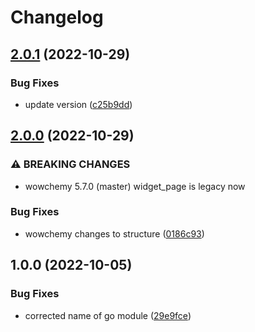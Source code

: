 # Changelog

## [2.0.1](https://github.com/ShoGinn/wowchemy-block-instagram-behold/compare/v2.0.0...v2.0.1) (2022-10-29)


### Bug Fixes

* update version ([c25b9dd](https://github.com/ShoGinn/wowchemy-block-instagram-behold/commit/c25b9dd7d9b24f7c023653fdfc9e7f91e53c3cb1))

## [2.0.0](https://github.com/ShoGinn/wowchemy-block-instagram-behold/compare/v1.0.0...v2.0.0) (2022-10-29)


### ⚠ BREAKING CHANGES

* wowchemy 5.7.0 (master) widget_page is legacy now

### Bug Fixes

* wowchemy changes to structure ([0186c93](https://github.com/ShoGinn/wowchemy-block-instagram-behold/commit/0186c93428f9fc27f1ba783e724ef93741bf4e91))

## 1.0.0 (2022-10-05)


### Bug Fixes

* corrected name of go module ([29e9fce](https://github.com/ShoGinn/wowchemy-block-instagram-behold/commit/29e9fcefe6be533150cc37b6bb6da8c2fbe17434))
